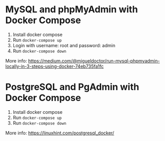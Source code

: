 # MySQL and phpMyAdmin with Docker Compose

1. Install docker compose
2. Run `docker-compose up`
3. Login with username: root and password: admin
3. Run `docker-compose down`


More info: https://medium.com/@migueldoctor/run-mysql-phpmyadmin-locally-in-3-steps-using-docker-74eb735fa1fc


# PostgreSQL and PgAdmin with Docker Compose

1. Install docker compose
2. Run `docker-compose up`
3. Run `docker-compose down`

More info: https://linuxhint.com/postgresql_docker/
